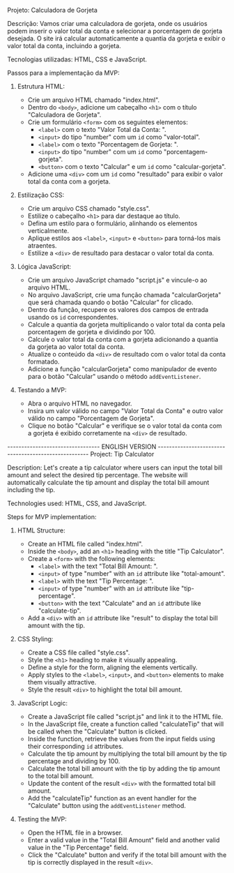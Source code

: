 Projeto: Calculadora de Gorjeta

Descrição: Vamos criar uma calculadora de gorjeta, onde os usuários podem inserir o valor total da conta e selecionar a porcentagem de gorjeta desejada. O site irá calcular automaticamente a quantia da gorjeta e exibir o valor total da conta, incluindo a gorjeta.

Tecnologias utilizadas: HTML, CSS e JavaScript.

Passos para a implementação da MVP:

1. Estrutura HTML:
   - Crie um arquivo HTML chamado "index.html".
   - Dentro do `<body>`, adicione um cabeçalho `<h1>` com o título "Calculadora de Gorjeta".
   - Crie um formulário `<form>` com os seguintes elementos:
     - `<label>` com o texto "Valor Total da Conta: ".
     - `<input>` do tipo "number" com um `id` como "valor-total".
     - `<label>` com o texto "Porcentagem de Gorjeta: ".
     - `<input>` do tipo "number" com um `id` como "porcentagem-gorjeta".
     - `<button>` com o texto "Calcular" e um `id` como "calcular-gorjeta".
   - Adicione uma `<div>` com um `id` como "resultado" para exibir o valor total da conta com a gorjeta.

2. Estilização CSS:
   - Crie um arquivo CSS chamado "style.css".
   - Estilize o cabeçalho `<h1>` para dar destaque ao título.
   - Defina um estilo para o formulário, alinhando os elementos verticalmente.
   - Aplique estilos aos `<label>`, `<input>` e `<button>` para torná-los mais atraentes.
   - Estilize a `<div>` de resultado para destacar o valor total da conta.

3. Lógica JavaScript:
   - Crie um arquivo JavaScript chamado "script.js" e vincule-o ao arquivo HTML.
   - No arquivo JavaScript, crie uma função chamada "calcularGorjeta" que será chamada quando o botão "Calcular" for clicado.
   - Dentro da função, recupere os valores dos campos de entrada usando os `id` correspondentes.
   - Calcule a quantia da gorjeta multiplicando o valor total da conta pela porcentagem de gorjeta e dividindo por 100.
   - Calcule o valor total da conta com a gorjeta adicionando a quantia da gorjeta ao valor total da conta.
   - Atualize o conteúdo da `<div>` de resultado com o valor total da conta formatado.
   - Adicione a função "calcularGorjeta" como manipulador de evento para o botão "Calcular" usando o método `addEventListener`.

4. Testando a MVP:
   - Abra o arquivo HTML no navegador.
   - Insira um valor válido no campo "Valor Total da Conta" e outro valor válido no campo "Porcentagem de Gorjeta".
   - Clique no botão "Calcular" e verifique se o valor total da conta com a gorjeta é exibido corretamente na `<div>` de resultado.

--------------------------------- ENGLISH VERSION -----------------------------------------------------
Project: Tip Calculator

Description: Let's create a tip calculator where users can input the total bill amount and select the desired tip percentage. The website will automatically calculate the tip amount and display the total bill amount including the tip.

Technologies used: HTML, CSS, and JavaScript.

Steps for MVP implementation:

1. HTML Structure:
   - Create an HTML file called "index.html".
   - Inside the `<body>`, add an `<h1>` heading with the title "Tip Calculator".
   - Create a `<form>` with the following elements:
     - `<label>` with the text "Total Bill Amount: ".
     - `<input>` of type "number" with an `id` attribute like "total-amount".
     - `<label>` with the text "Tip Percentage: ".
     - `<input>` of type "number" with an `id` attribute like "tip-percentage".
     - `<button>` with the text "Calculate" and an `id` attribute like "calculate-tip".
   - Add a `<div>` with an `id` attribute like "result" to display the total bill amount with the tip.

2. CSS Styling:
   - Create a CSS file called "style.css".
   - Style the `<h1>` heading to make it visually appealing.
   - Define a style for the form, aligning the elements vertically.
   - Apply styles to the `<label>`, `<input>`, and `<button>` elements to make them visually attractive.
   - Style the result `<div>` to highlight the total bill amount.

3. JavaScript Logic:
   - Create a JavaScript file called "script.js" and link it to the HTML file.
   - In the JavaScript file, create a function called "calculateTip" that will be called when the "Calculate" button is clicked.
   - Inside the function, retrieve the values from the input fields using their corresponding `id` attributes.
   - Calculate the tip amount by multiplying the total bill amount by the tip percentage and dividing by 100.
   - Calculate the total bill amount with the tip by adding the tip amount to the total bill amount.
   - Update the content of the result `<div>` with the formatted total bill amount.
   - Add the "calculateTip" function as an event handler for the "Calculate" button using the `addEventListener` method.

4. Testing the MVP:
   - Open the HTML file in a browser.
   - Enter a valid value in the "Total Bill Amount" field and another valid value in the "Tip Percentage" field.
   - Click the "Calculate" button and verify if the total bill amount with the tip is correctly displayed in the result `<div>`.